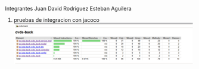 Integrantes
Juan David Rodriguez
Esteban Aguilera 

1) pruebas de integracion con jacoco 
![alt text](image.png)
